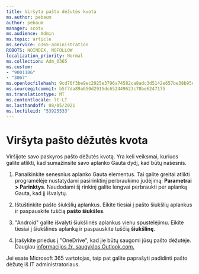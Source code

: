 ```yaml
---
title: Viršyta pašto dėžutės kvota
ms.author: pebaum
author: pebaum
manager: scotv
ms.audience: Admin
ms.topic: article
ms.service: o365-administration
ROBOTS: NOINDEX, NOFOLLOW
localization_priority: Normal
ms.collection: Adm_O365
ms.custom:
- "9001106"
- "3067"
ms.openlocfilehash: 9cd70f3be9ec2925e3796a74582ca8adc3d5142e657be38b95e694e43db670c0
ms.sourcegitcommit: b5f7da89a650d2915dc652449623c78be6247175
ms.translationtype: MT
ms.contentlocale: lt-LT
ms.lasthandoff: 08/05/2021
ms.locfileid: "53925533"
---
```

# <a name="mailbox-quota-exceeded"></a>Viršyta pašto dėžutės kvota

Viršijote savo paskyros pašto dėžutės kvotą. Yra keli veiksmai, kuriuos galite atlikti, kad sumažinsite savo aplanko Gauta dydį, kad būtų našesnis.

1. Panaikinkite senesnius aplanko Gauta elementus. Tai galite greitai atlikti programėlėje nustatydami pasirinktinį perbraukimo judėjimą: **Parametrai > Parinktys**. Naudodami šį rinkinį galite lengvai perbraukti per aplanką Gauta, kad jį išvalytų.

2. Ištuštinkite pašto šiukšlių aplankus. Eikite tiesiai į pašto šiukšlių aplankus ir paspauskite tuščią **pašto šiukšles**.

3. "Android" galite išvalyti šiukšlinės aplankus vienu spustelėjimu. Eikite tiesiai į šiukšlinės aplanką ir paspauskite tuščią **šiukšlinę**. 

4. Įrašykite priedus į "OneDrive", kad jie būtų saugomi jūsų pašto dėžutėje. Daugiau [informacijos žr. saugyklos Outlook.com.](https://support.office.com/article/storage-limits-in-outlook-com-7ac99134-69e5-4619-ac0b-2d313bba5e9e) 

Jei esate Microsoft 365 vartotojas, taip pat galite paprašyti padidinti pašto dėžutę iš IT administratoriaus.